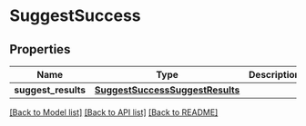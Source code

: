 # SuggestSuccess

## Properties
Name | Type | Description | Notes
------------ | ------------- | ------------- | -------------
**suggest_results** | [**SuggestSuccessSuggestResults**](SuggestSuccessSuggestResults.md) |  | 

[[Back to Model list]](../README.md#documentation-for-models) [[Back to API list]](../README.md#documentation-for-api-endpoints) [[Back to README]](../README.md)


